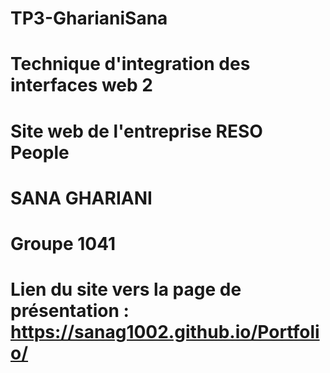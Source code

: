 # TP3-GharianiSana

# Technique d'integration des interfaces web 2
# Site web de l'entreprise RESO People 

# SANA GHARIANI 
# Groupe 1041

# Lien du site vers la page de présentation : https://sanag1002.github.io/Portfolio/

